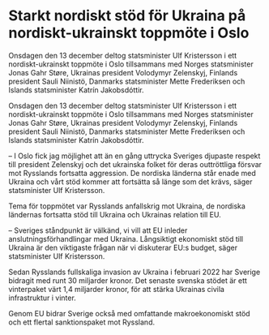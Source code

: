 # Starkt nordiskt stöd för Ukraina på nordiskt-ukrainskt toppmöte i Oslo

Onsdagen den 13 december deltog statsminister Ulf Kristersson i ett nordiskt-ukrainskt toppmöte i Oslo tillsammans med Norges statsminister Jonas Gahr Støre, Ukrainas president Volodymyr Zelenskyj, Finlands president Sauli Niinistö, Danmarks statsminister Mette Frederiksen och Islands statsminister Katrín Jakobsdóttir.

Onsdagen den 13 december deltog statsminister Ulf Kristersson i ett nordiskt-ukrainskt toppmöte i Oslo tillsammans med Norges statsminister Jonas Gahr Støre, Ukrainas president Volodymyr Zelenskyj, Finlands president Sauli Niinistö, Danmarks statsminister Mette Frederiksen och Islands statsminister Katrín Jakobsdóttir.

– I Oslo fick jag möjlighet att än en gång uttrycka Sveriges djupaste respekt till president Zelenskyj och det ukrainska folket för deras outtröttliga försvar mot Rysslands fortsatta aggression. De nordiska länderna står enade med Ukraina och vårt stöd kommer att fortsätta så länge som det krävs, säger statsminister Ulf Kristersson.

Tema för toppmötet var Rysslands anfallskrig mot Ukraina, de nordiska ländernas fortsatta stöd till Ukraina och Ukrainas relation till EU.

– Sveriges ståndpunkt är välkänd, vi vill att EU inleder anslutningsförhandlingar med Ukraina. Långsiktigt ekonomiskt stöd till Ukraina är den viktigaste frågan när vi diskuterar EU:s budget, säger statsminister Ulf Kristersson.

Sedan Rysslands fullskaliga invasion av Ukraina i februari 2022 har Sverige bidragit med runt 30 miljarder kronor. Det senaste svenska stödet är ett vinterpaket värt 1,4 miljarder kronor, för att stärka Ukrainas civila infrastruktur i vinter.

Genom EU bidrar Sverige också med omfattande makroekonomiskt stöd och ett flertal sanktionspaket mot Ryssland.
